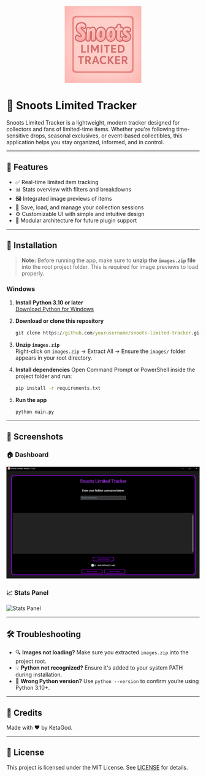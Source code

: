
<p align="center">
  <img src="assets/logo.png" alt="Snoots Limited Tracker Logo" width="200"/>
</p>

# 🎯 Snoots Limited Tracker

Snoots Limited Tracker is a lightweight, modern tracker designed for collectors and fans of limited-time items. Whether you're following time-sensitive drops, seasonal exclusives, or event-based collectibles, this application helps you stay organized, informed, and in control.

---

## 🚀 Features

- ✅ Real-time limited item tracking  
- 📊 Stats overview with filters and breakdowns  
- 🖼️ Integrated image previews of items  
- 📝 Save, load, and manage your collection sessions  
- ⚙️ Customizable UI with simple and intuitive design  
- 🧩 Modular architecture for future plugin support  

---

## 💾 Installation

>  **Note:** Before running the app, make sure to **unzip the `images.zip` file** into the root project folder. This is required for image previews to load properly.

### Windows

1. **Install Python 3.10 or later**  
   [Download Python for Windows](https://www.python.org/downloads/windows/)

2. **Download or clone this repository**
   ```cmd
   git clone https://github.com/yourusername/snoots-limited-tracker.git
   ```

3. **Unzip `images.zip`**  
   Right-click on `images.zip` → Extract All → Ensure the `images/` folder appears in your root directory.

4. **Install dependencies**
   Open Command Prompt or PowerShell inside the project folder and run:
   ```cmd
   pip install -r requirements.txt
   ```

5. **Run the app**
   ```cmd
   python main.py
   ```

---

## 📸 Screenshots

### 🏠 Dashboard  
![Dashboard](assets/main_window.png)

### 📈 Stats Panel  
![Stats Panel](images/limiteds_view.png)

---

## 🛠️ Troubleshooting

- 🔍 **Images not loading?** Make sure you extracted `images.zip` into the project root.
- 💡 **Python not recognized?** Ensure it's added to your system PATH during installation.
- 🐍 **Wrong Python version?** Use `python --version` to confirm you’re using Python 3.10+.

---

## 🧠 Credits

Made with ❤️ by KetaGod.  

---

## 📃 License

This project is licensed under the MIT License. See [LICENSE](LICENSE) for details.
